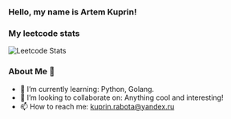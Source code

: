 ### Hello, my name is Artem Kuprin!


### My leetcode stats

![Leetcode Stats](https://leetcard.jacoblin.cool/kuprik)


### About Me 👦

- 🌱 I’m currently learning: Python, Golang.
- 👯 I’m looking to collaborate on: Anything cool and interesting!
- 📫 How to reach me: kuprin.rabota@yandex.ru
